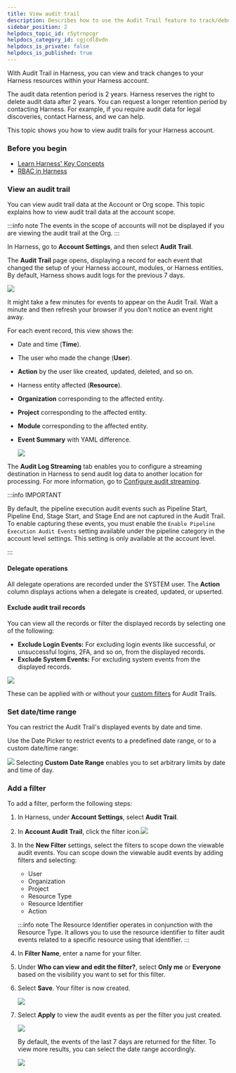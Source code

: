 ```yaml
---
title: View audit trail
description: Describes how to use the Audit Trail feature to track/debug/investigate changes to your resources in your Harness accounts.
sidebar_position: 2
helpdocs_topic_id: r5ytrnpcgr
helpdocs_category_id: cgjcdl8vdn
helpdocs_is_private: false
helpdocs_is_published: true
---
```


With Audit Trail in Harness, you can view and track changes to your Harness resources within your Harness account.

The audit data retention period is 2 years. Harness reserves the right to delete audit data after 2 years. You can request a longer retention period by contacting Harness. For example, if you require audit data for legal discoveries, contact Harness, and we can help.

This topic shows you how to view audit trails for your Harness account.

### Before you begin

* [Learn Harness' Key Concepts](/docs/platform/get-started/key-concepts.md)
* [RBAC in Harness](/docs/platform/role-based-access-control/rbac-in-harness)

### View an audit trail

You can view audit trail data at the Account or Org scope. This topic explains how to view audit trail data at the account scope.

:::info note
The events in the scope of accounts will not be displayed if you are viewing the audit trail at the Org.
:::

In Harness, go to **Account Settings**, and then select **Audit Trail**.

The **Audit Trail** page opens, displaying a record for each event that changed the setup of your Harness account, modules, or Harness entities. By default, Harness shows audit logs for the previous 7 days.

![](../../governance/audit-trail/static/audit-trail-00.png)

It might take a few minutes for events to appear on the Audit Trail. Wait a minute and then refresh your browser if you don't notice an event right away.

For each event record, this view shows the:

* Date and time (**Time**).
* The user who made the change (**User**).
* **Action** by the user like created, updated, deleted, and so on.
* Harness entity affected (**Resource**).
* **Organization** corresponding to the affected entity.
* **Project** corresponding to the affected entity.
* **Module** corresponding to the affected entity.
* **Event Summary** with YAML difference.

   ![](../../governance/audit-trail/static/audit-trail-01.png)

The **Audit Log Streaming** tab enables you to configure a streaming destination in Harness to send audit log data to another location for processing. For more information, go to [Configure audit streaming](/docs/platform/governance/audit-trail/audit-streaming/).

:::info IMPORTANT

By default, the pipeline execution audit events such as Pipeline Start, Pipeline End, Stage Start, and Stage End are not captured in the Audit Trail. To enable capturing these events, you must enable the `Enable Pipeline Execution Audit Events` setting available under the pipeline category in the account level settings. This setting is only available at the account level.

:::

#### Delegate operations

All delegate operations are recorded under the SYSTEM user. The **Action** column displays actions when a delegate is created, updated, or upserted.

#### Exclude audit trail records

You can view all the records or filter the displayed records by selecting one of the following:

* **Exclude Login Events:** For excluding login events like successful, or unsuccessful logins, 2FA, and so on, from the displayed records.
* **Exclude System Events:** For excluding system events from the displayed records.

![](../../governance/audit-trail/static/audit-trail-02.png)

These can be applied with or without your [custom filters](#option-add-a-filter) for Audit Trails.

### Set date/time range

You can restrict the Audit Trail's displayed events by date and time.

Use the Date Picker to restrict events to a predefined date range, or to a custom date/time range:

![](../../governance/audit-trail/static/audit-trail-03.png)
Selecting **Custom Date Range** enables you to set arbitrary limits by date and time of day.

### Add a filter

To add a filter, perform the following steps:

1. In Harness, under **Account Settings**, select **Audit Trail**.
2. In **Account Audit Trail**, click the filter icon.![](../../governance/audit-trail/static/audit-trail-04.png)
3. In the **New Filter** settings, select the filters to scope down the viewable audit events.
You can scope down the viewable audit events by adding filters and selecting:

   * User
   * Organization
   * Project
   * Resource Type
   * Resource Identifier
   * Action

   :::info note
   The Resource Identifier operates in conjunction with the Resource Type. It allows you to use the resource identifier to filter audit events related to a specific resource using that identifier.
   :::

4. In **Filter Name**, enter a name for your filter.
5. Under **Who can view and edit the filter?**, select **Only me** or **Everyone** based on the visibility you want to set for this filter.
6. Select **Save**. Your filter is now created.

   ![](../../governance/audit-trail/static/audit-trail-05.png)

7. Select **Apply** to view the audit events as per the filter you just created.

   ![](../../governance/audit-trail/static/audit-trail-06.png)

   By default, the events of the last 7 days are returned for the filter. To view more results, you can select the date range accordingly.

   ![](../../governance/audit-trail/static/audit-trail-07.png)
